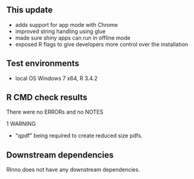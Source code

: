 ## This update
* adds support for app mode with Chrome
* improved string handling using glue
* made sure shiny apps can run in offline mode
* exposed R flags to give developers more control over the installation

## Test environments
* local OS Windows 7 x64, R 3.4.2

## R CMD check results
There were no ERRORs and no NOTES

1 WARNING
* "qpdf" being required to create reduced size pdfs.

## Downstream dependencies
RInno does not have any downstream dependencies.
